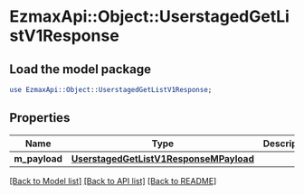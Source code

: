 # EzmaxApi::Object::UserstagedGetListV1Response

## Load the model package
```perl
use EzmaxApi::Object::UserstagedGetListV1Response;
```

## Properties
Name | Type | Description | Notes
------------ | ------------- | ------------- | -------------
**m_payload** | [**UserstagedGetListV1ResponseMPayload**](UserstagedGetListV1ResponseMPayload.md) |  | 

[[Back to Model list]](../README.md#documentation-for-models) [[Back to API list]](../README.md#documentation-for-api-endpoints) [[Back to README]](../README.md)


